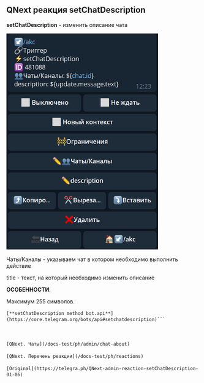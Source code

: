 ## QNext реакция setChatDescription

**setChatDescription** - изменить описание чата

![](./1.png)

Чаты/Каналы - указываем чат в котором необходимо выполнить действие

title - текст, на который необходимо изменить описание



**ОСОБЕННОСТИ**:

Максимум 255 символов.


```
[**setChatDescription method bot.api**](https://core.telegram.org/bots/api#setchatdescription)```



[QNext. Чаты](/docs-test/ph/admin/chat-about)

[QNext. Перечень реакции](/docs-test/ph/reactions)
  
[Original](https://telegra.ph/QNext-admin-reaction-setChatDescription-01-06)